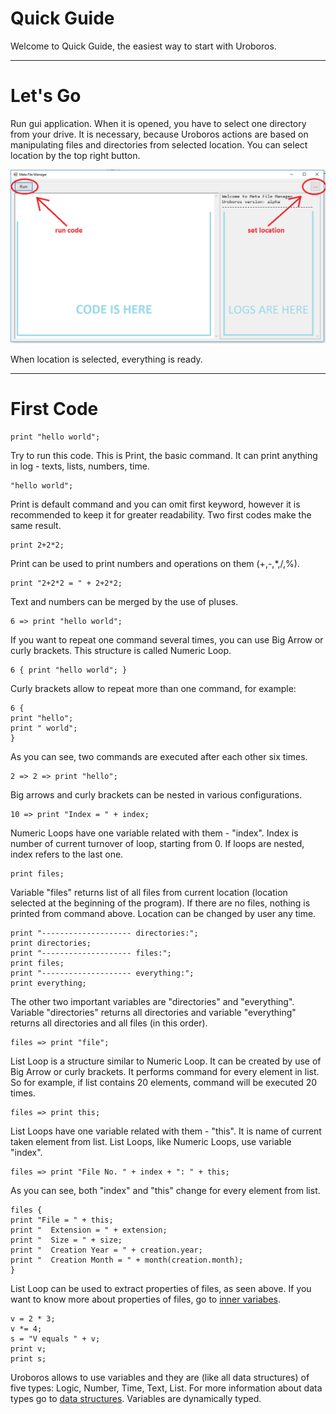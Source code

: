 Quick Guide
=====================

Welcome to Quick Guide, the easiest way to start with Uroboros.

---

# **Let's Go**

Run gui application. When it is opened, you have to select one directory from your drive. It is necessary, because Uroboros actions are 
based on manipulating files and directories from selected location. You can select location by the top right button.

![Start image not found](documentation/resources/start.png)

When location is selected, everything is ready.

---

# **First Code**

```
print "hello world";
```

Try to run this code. This is Print, the basic command. It can print anything in log - texts, lists, numbers, time.

```
"hello world";
```

Print is default command and you can omit first keyword, however it is recommended to keep it for greater readability. Two first codes
make the same result.

```
print 2+2*2;
```

Print can be used to print numbers and operations on them (+,-,*,/,%).

```
print "2+2*2 = " + 2+2*2;
```

Text and numbers can be merged by the use of pluses.

```
6 => print "hello world";
```
If you want to repeat one command several times, you can use Big Arrow or curly brackets. This structure is called Numeric Loop.

```
6 { print "hello world"; } 
```
Curly brackets allow to repeat more than one command, for example:

```
6 { 
print "hello"; 
print " world"; 
} 
```

As you can see, two commands are executed after each other six times.

```
2 => 2 => print "hello";
```

Big arrows and curly brackets can be nested in various configurations. 

```
10 => print "Index = " + index;
```

Numeric Loops have one variable related with them - "index". Index is number of current turnover of loop, starting from 0. If loops
are nested, index refers to the last one.

```
print files;
```

Variable "files" returns list of all files from current location (location selected at the beginning of the program). If there are no
files, nothing is printed from command above. Location can be changed by user any time.

```
print "-------------------- directories:";
print directories;
print "-------------------- files:";
print files;
print "-------------------- everything:";
print everything;
```

The other two important variables are "directories" and "everything". Variable "directories" returns all directories and variable
"everything" returns all directories and all files (in this order).

```
files => print "file";
```

List Loop is a structure similar to Numeric Loop. It can be created by use of Big Arrow or curly brackets. It performs command for
every element in list. So for example, if list contains 20 elements, command will be executed 20 times.

```
files => print this;
```

List Loops have one variable related with them - "this". It is name of current taken element from list. List Loops, like Numeric Loops,
use variable "index".

```
files => print "File No. " + index + ": " + this;
```

As you can see, both "index" and "this" change for every element from list.

```
files { 
print "File = " + this;
print "  Extension = " + extension;
print "  Size = " + size;
print "  Creation Year = " + creation.year;
print "  Creation Month = " + month(creation.month);
}
```

List Loop can be used to extract properties of files, as seen above. If you want to know more about properties of files, go to 
[inner variabes](documentation/InnerVariables.md).

```
v = 2 * 3;
v *= 4;
s = "V equals " + v;
print v;
print s;
```

Uroboros allows to use variables and they are (like all data structures) of five types: Logic, Number, Time, Text, List. For more
information about data types go to [data structures](documentation/DataStructures.md). Variables are dynamically typed.




